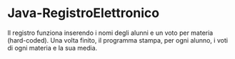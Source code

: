# Java-RegistroElettronico
Il registro funziona inserendo i nomi degli alunni e un voto per materia (hard-coded). Una volta finito, il programma stampa, per ogni alunno, i voti di ogni materia e la sua media.
